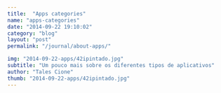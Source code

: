 ```yaml
---
title:  "Apps categories"
name: "apps-categories"
date: "2014-09-22 19:10:02"
category: "blog"
layout: "post"
permalink: "/journal/about-apps/"

img: "2014-09-22-apps/42ipintado.jpg"
subtitle: "Um pouco mais sobre os diferentes tipos de aplicativos"
author: "Tales Cione"
thumb: "2014-09-22-apps/42ipintado.jpg"
---
```

